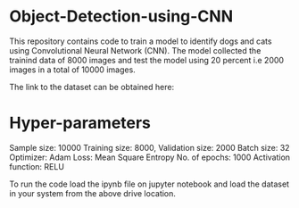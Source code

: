 # Object-Detection-using-CNN

This repository contains code to train a model to identify dogs and cats using Convolutional Neural Network (CNN). The model collected the trainind data of 8000 images and test the model using 20 percent i.e 2000 images in a total of 10000 images.

The link to the dataset can be obtained here: 

# Hyper-parameters
Sample size: 10000
Training size: 8000, Validation size: 2000
Batch size: 32
Optimizer: Adam
Loss: Mean Square Entropy
No. of epochs: 1000
Activation function: RELU

To run the code load the ipynb file on jupyter notebook and load the dataset in your system from the above drive location.
